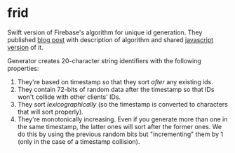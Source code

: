 # frid
Swift version of Firebase's algorithm for unique id generation. They published [blog post](https://firebase.googleblog.com/2015/02/the-2120-ways-to-ensure-unique_68.html) with description of algorithm and shared [javascript version](https://gist.github.com/mikelehen/3596a30bd69384624c11) of it.

Generator creates 20-character string identifiers with the following properties:

1. They're based on timestamp so that they sort *after* any existing ids.
2. They contain 72-bits of random data after the timestamp so that IDs won't collide with other clients' IDs.
3. They sort *lexicographically* (so the timestamp is converted to characters that will sort properly).
4. They're monotonically increasing.  Even if you generate more than one in the same timestamp, the
   latter ones will sort after the former ones.  We do this by using the previous random bits
   but "incrementing" them by 1 (only in the case of a timestamp collision).
